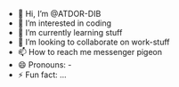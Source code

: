 - 👋 Hi, I’m @ATDOR-DIB
- 👀 I’m interested in coding
- 🌱 I’m currently learning stuff
- 💞️ I’m looking to collaborate on work-stuff
- 📫 How to reach me messenger pigeon
- 😄 Pronouns: -
- ⚡ Fun fact: ...

